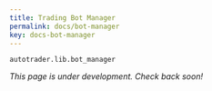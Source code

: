 ```yaml
---
title: Trading Bot Manager
permalink: docs/bot-manager
key: docs-bot-manager
---
```


`autotrader.lib.bot_manager`

*This page is under development. Check back soon!*

